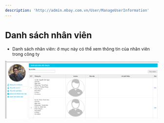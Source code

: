 ```yaml
---
description: 'http://admin.mbay.com.vn/User/ManageUserInformation'
---
```


# Danh sách nhân viên

* Danh sách nhân viên: ở mục này có thể xem thông tin của nhân viên trong công ty

![Danh s&#xE1;ch nh&#xE2;n vi&#xEA;n](../../.gitbook/assets/image%20%2868%29.png)

